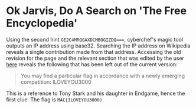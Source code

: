 # Ok Jarvis, Do A Search on 'The Free Encyclopedia'
Using the second hint `GE2C4MRQGAXDCMBOGIZDQ===`, cyberchef's magic tool outputs an IP address using base32. Searching the IP address on Wikipedia reveals a single contribution made from that address. Accessing the old revision for the page and the relevant section that was edited by the user [here](https://en.wikipedia.org/w/index.php?title=Flag&oldid=988458677#Flags_in_communication) reveals the following that has been left out of the current version:
> You may find a particular flag in accordance with a newly emerging competition: ILOVEYOU3000

This is a reference to Tony Stark and his daughter in Endgame, hence the first clue. The flag is `MAC{ILOVEYOU3000)`
